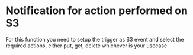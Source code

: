 # Notification for action performed on S3

For this function you need to setup the trigger as S3 event and select the required actions, either put, get, delete whichever is your usecase